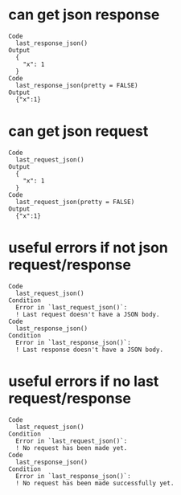 # can get json response

    Code
      last_response_json()
    Output
      {
        "x": 1
      }
    Code
      last_response_json(pretty = FALSE)
    Output
      {"x":1}

# can get json request

    Code
      last_request_json()
    Output
      {
        "x": 1
      }
    Code
      last_request_json(pretty = FALSE)
    Output
      {"x":1}

# useful errors if not json request/response

    Code
      last_request_json()
    Condition
      Error in `last_request_json()`:
      ! Last request doesn't have a JSON body.
    Code
      last_response_json()
    Condition
      Error in `last_response_json()`:
      ! Last response doesn't have a JSON body.

# useful errors if no last request/response

    Code
      last_request_json()
    Condition
      Error in `last_request_json()`:
      ! No request has been made yet.
    Code
      last_response_json()
    Condition
      Error in `last_response_json()`:
      ! No request has been made successfully yet.

